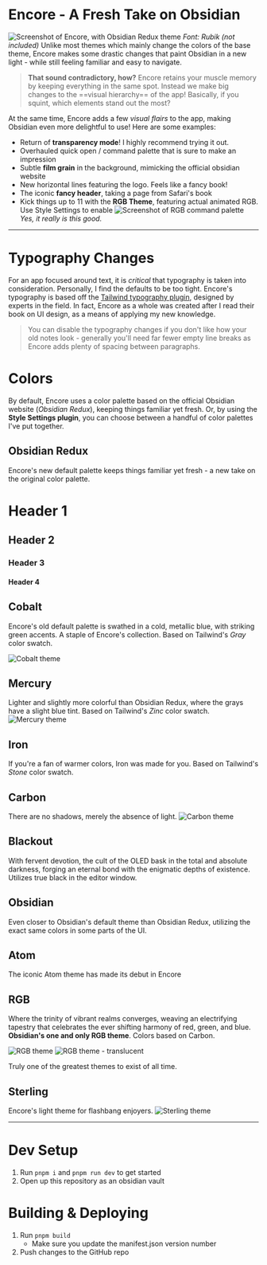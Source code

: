 # Encore - A Fresh Take on Obsidian

![Screenshot of Encore, with Obsidian Redux theme](images/preview-obsidian-redux.webp)
_Font: Rubik (not included)_
Unlike most themes which mainly change the colors of the base theme, Encore makes some drastic changes that paint Obsidian in a new light - while still feeling familiar and easy to navigate.

> **That sound contradictory, how?** Encore retains your muscle memory by keeping everything in the same spot. Instead we make big changes to the ==visual hierarchy== of the app! Basically, if you squint, which elements stand out the most?

At the same time, Encore adds a few _visual flairs_ to the app, making Obsidian even more delightful to use! Here are some examples:

- Return of **transparency mode**! I highly recommend trying it out.
- Overhauled quick open / command palette that is sure to make an impression
- Subtle **film grain** in the background, mimicking the official obsidian website
- New horizontal lines featuring the logo. Feels like a fancy book!
- The iconic **fancy header**, taking a page from Safari's book
- Kick things up to 11 with the **RGB Theme**, featuring actual animated RGB. Use Style Settings to enable
  ![Screenshot of RGB command palette](images/preview-rgb-picker.webp)
  _Yes, it really is this good._

---

# Typography Changes

For an app focused around text, it is _critical_ that typography is taken into consideration. Personally, I find the defaults to be too tight. Encore's typography is based off the [Tailwind typography plugin](https://play.tailwindcss.com/uj1vGACRJA?layout=preview), designed by experts in the field. In fact, Encore as a whole was created after I read their book on UI design, as a means of applying my new knowledge.

> You can disable the typography changes if you don't like how your old notes look - generally you'll need far fewer empty line breaks as Encore adds plenty of spacing between paragraphs.

# Colors

By default, Encore uses a color palette based on the official Obsidian website (_Obsidian Redux_), keeping things familiar yet fresh. Or, by using the **Style Settings plugin**, you can choose between a handful of color palettes I've put together.

## Obsidian Redux

Encore's new default palette keeps things familiar yet fresh - a new take on the original color palette.

# Header 1

## Header 2

### Header 3

#### Header 4

## Cobalt

Encore's old default palette is swathed in a cold, metallic blue, with striking green accents. A staple of Encore's collection. Based on Tailwind's _Gray_ color swatch.

![Cobalt theme](images/preview-encore.webp)

## Mercury

Lighter and slightly more colorful than Obsidian Redux, where the grays have a slight blue tint. Based on Tailwind's _Zinc_ color swatch.
![Mercury theme](images/preview-encore-mercury.webp)

## Iron

If you're a fan of warmer colors, Iron was made for you. Based on Tailwind's _Stone_ color swatch.

## Carbon

There are no shadows, merely the absence of light.
![Carbon theme](images/preview-encore-carbon.webp)

## Blackout

With fervent devotion, the cult of the OLED bask in the total and absolute darkness, forging an eternal bond with the enigmatic depths of existence. Utilizes true black in the editor window.

## Obsidian

Even closer to Obsidian's default theme than Obsidian Redux, utilizing the exact same colors in some parts of the UI.

## Atom

The iconic Atom theme has made its debut in Encore

## RGB

Where the trinity of vibrant realms converges, weaving an electrifying tapestry that celebrates the ever shifting harmony of red, green, and blue. **Obsidian's one and only RGB theme**. Colors based on Carbon.

![RGB theme](images/preview-encore-rgb.webp)
![RGB theme - translucent](images/preview-encore-rgb-translucent.webp)

Truly one of the greatest themes to exist of all time.

## Sterling

Encore's light theme for flashbang enjoyers.
![Sterling theme](images/preview-encore-sterling.webp)

---

# Dev Setup

1. Run `pnpm i` and `pnpm run dev` to get started
2. Open up this repository as an obsidian vault

# Building & Deploying

1. Run `pnpm build`
   - Make sure you update the manifest.json version number
2. Push changes to the GitHub repo
